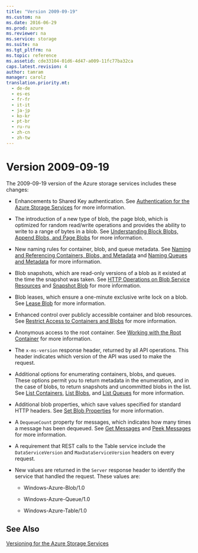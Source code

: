 ```yaml
---
title: "Version 2009-09-19"
ms.custom: na
ms.date: 2016-06-29
ms.prod: azure
ms.reviewer: na
ms.service: storage
ms.suite: na
ms.tgt_pltfrm: na
ms.topic: reference
ms.assetid: cde33104-01d6-4d47-a009-11fc77ba32ca
caps.latest.revision: 4
author: tamram
manager: carolz
translation.priority.mt: 
  - de-de
  - es-es
  - fr-fr
  - it-it
  - ja-jp
  - ko-kr
  - pt-br
  - ru-ru
  - zh-cn
  - zh-tw
---
```

# Version 2009-09-19
The 2009-09-19 version of the Azure storage services includes these changes:  
  
-   Enhancements to Shared Key authentication. See [Authentication for the Azure Storage Services](Authentication-for-the-Azure-Storage-Services.md) for more information.  
  
-   The introduction of a new type of blob, the page blob, which is optimized for random read/write operations and provides the ability to write to a range of bytes in a blob. See [Understanding Block Blobs, Append Blobs, and Page Blobs](Understanding-Block-Blobs--Append-Blobs--and-Page-Blobs.md) for more information.  
  
-   New naming rules for container, blob, and queue metadata. See [Naming and Referencing Containers, Blobs, and Metadata](Naming-and-Referencing-Containers--Blobs--and-Metadata.md) and [Naming Queues and Metadata](Naming-Queues-and-Metadata.md) for more information.  
  
-   Blob snapshots, which are read-only versions of a blob as it existed at the time the snapshot was taken. See [HTTP Operations on Blob Service Resources](HTTP-Operations-on-Blob-Service-Resources.md) and [Snapshot Blob](Snapshot-Blob.md) for more information.  
  
-   Blob leases, which ensure a one-minute exclusive write lock on a blob. See [Lease Blob](Lease-Blob.md) for more information.  
  
-   Enhanced control over publicly accessible container and blob resources. See [Restrict Access to Containers and Blobs](/azure/storage/storage-manage-access-to-resources) for more information.  
  
-   Anonymous access to the root container. See [Working with the Root Container](Working-with-the-Root-Container.md) for more information.  
  
-   The `x-ms-version` response header, returned by all API operations. This header indicates which version of the API was used to make the request.  
  
-   Additional options for enumerating containers, blobs, and queues. These options permit you to return metadata in the enumeration, and in the case of blobs, to return snapshots and uncommitted blobs in the list. See [List Containers](List-Containers2.md), [List Blobs](List-Blobs.md), and [List Queues](List-Queues1.md) for more information.  
  
-   Additional blob properties, which save values specified for standard HTTP headers. See [Set Blob Properties](Set-Blob-Properties.md) for more information.  
  
-   A `DequeueCount` property for messages, which indicates how many times a message has been dequeued. See [Get Messages](Get-Messages.md) and [Peek Messages](Peek-Messages.md) for more information.  
  
-   A requirement that REST calls to the Table service include the `DataServiceVersion` and `MaxDataServiceVersion` headers on every request.  
  
-   New values are returned in the `Server` response header to identify the service that handled the request. These values are:  
  
    -   Windows-Azure-Blob/1.0  
  
    -   Windows-Azure-Queue/1.0  
  
    -   Windows-Azure-Table/1.0  
  
## See Also  
 [Versioning for the Azure Storage Services](Versioning-for-the-Azure-Storage-Services.md)
